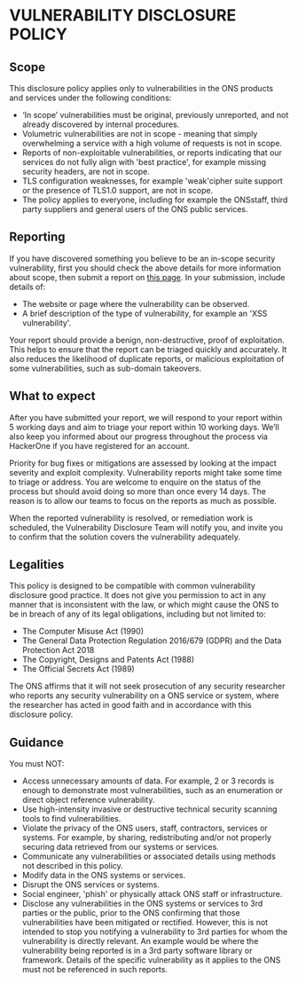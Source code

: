 # VULNERABILITY DISCLOSURE POLICY

## Scope

This disclosure policy applies only to vulnerabilities in the ONS products and services under the following conditions:

- ‘In scope’ vulnerabilities must be original, previously unreported, and not already discovered by internal procedures.
- Volumetric vulnerabilities are not in scope - meaning that simply overwhelming a service with a high volume of
    requests is not in scope.
- Reports of non-exploitable vulnerabilities, or reports indicating that our services do not fully align with 'best
    practice', for example missing security headers, are not in scope.
- TLS configuration weaknesses, for example 'weak'cipher suite support or the presence of TLS1.0 support, are not in
    scope.
- The policy applies to everyone, including for example the ONSstaff, third party suppliers and general users of the ONS
    public services.

## Reporting

If you have discovered something you believe to be an in-scope security vulnerability, first you should check the above
details for more information about scope, then submit a report
on [this page](https://hackerone.com/52fa7bc0-5356-4c86-9f79-eeb03e1d55cc/embedded_submissions/new). In your submission,
include details of:

- The website or page where the vulnerability can be observed.
- A brief description of the type of vulnerability, for example an 'XSS vulnerability'.

Your report should provide a benign, non-destructive, proof of exploitation. This helps to ensure that the report can be
triaged quickly and accurately. It also reduces the likelihood of duplicate reports, or malicious exploitation of some
vulnerabilities, such as sub-domain takeovers.

## What to expect

After you have submitted your report, we will respond to your report within 5 working days and aim to triage your report
within 10 working days. We’ll also keep you informed about our progress throughout the process via HackerOne if you have
registered for an account.

Priority for bug fixes or mitigations are assessed by looking at the impact severity and exploit complexity.
Vulnerability reports might take some time to triage or address. You are welcome to enquire on the status of the process
but should avoid doing so more than once every 14 days. The reason is to allow our teams to focus on the reports as much
as possible.

When the reported vulnerability is resolved, or remediation work is scheduled, the Vulnerability Disclosure Team will
notify you, and invite you to confirm that the solution covers the vulnerability adequately.

## Legalities

This policy is designed to be compatible with common vulnerability disclosure good practice. It does not give you
permission to act in any manner that is inconsistent with the law, or which might cause the ONS to be in breach of any
of its legal obligations, including but not limited to:

- The Computer Misuse Act (1990)
- The General Data Protection Regulation 2016/679 (GDPR) and the Data Protection Act 2018
- The Copyright, Designs and Patents Act (1988)
- The Official Secrets Act (1989)

The ONS affirms that it will not seek prosecution of any security researcher who reports any security vulnerability on a
ONS service or system, where the researcher has acted in good faith and in accordance with this disclosure policy.

## Guidance

You must NOT:

- Access unnecessary amounts of data. For example, 2 or 3 records is enough to demonstrate most vulnerabilities, such
    as an enumeration or direct object reference vulnerability.
- Use high-intensity invasive or destructive technical security scanning tools to find vulnerabilities.
- Violate the privacy of the ONS users, staff, contractors, services or systems. For example, by sharing, redistributing
    and/or not properly securing data retrieved from our systems or services.
- Communicate any vulnerabilities or associated details using methods not described in this policy.
- Modify data in the ONS systems or services.
- Disrupt the ONS services or systems.
- Social engineer, 'phish' or physically attack ONS staff or infrastructure.
- Disclose any vulnerabilities in the ONS systems or services to 3rd parties or the public, prior to the ONS confirming
    that those vulnerabilities have been mitigated or rectified. However, this is not intended to stop you notifying a
    vulnerability to 3rd parties for whom the vulnerability is directly relevant. An example would be where the
    vulnerability being reported is in a 3rd party software library or framework. Details of the specific vulnerability as
    it applies to the ONS must not be referenced in such reports.
